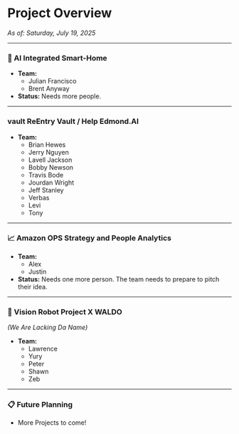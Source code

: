 # Project Overview
*As of: Saturday, July 19, 2025*

---

### 🤖 AI Integrated Smart-Home

* **Team:**
    * Julian Francisco
    * Brent Anyway
* **Status:** Needs more people.

---

###  vault ReEntry Vault / Help Edmond.AI

* **Team:**
    * Brian Hewes
    * Jerry Nguyen
    * Lavell Jackson
    * Bobby Newson
    * Travis Bode
    * Jourdan Wright
    * Jeff Stanley
    * Verbas
    * Levi
    * Tony

---

### 📈 Amazon OPS Strategy and People Analytics

* **Team:**
    * Alex
    * Justin
* **Status:** Needs one more person. The team needs to prepare to pitch their idea.

---

### 🦾 Vision Robot Project X WALDO
*(We Are Lacking Da Name)*

* **Team:**
    * Lawrence
    * Yury
    * Peter
    * Shawn
    * Zeb

---

### 📋 Future Planning

* More Projects to come!
